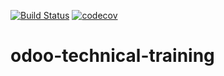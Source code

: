 [![Build Status](https://travis-ci.org/open-synergy/opnsynid-account-financial-tools.svg?branch=8.0)](https://travis-ci.org/open-synergy/odoo-technical-training)
[![codecov](https://codecov.io/gh/open-synergy/opnsynid-account-financial-tools/branch/8.0/graph/badge.svg)](https://codecov.io/gh/open-synergy/odoo-technical-training)

# odoo-technical-training

